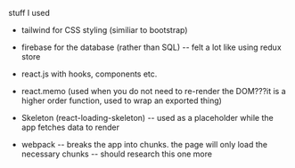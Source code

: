 stuff I used

* tailwind for CSS styling (similiar to bootstrap)

* firebase for the database (rather than SQL)
    -- felt a lot like using redux store

* react.js with hooks, components etc.

* react.memo (used when you do not need to re-render the DOM???it is a higher order function, used to wrap an exported thing) 

* Skeleton (react-loading-skeleton)
    -- used as a placeholder while the app fetches data to render

* webpack
    -- breaks the app into chunks. the page will only load the necessary chunks
    -- should research this one more
